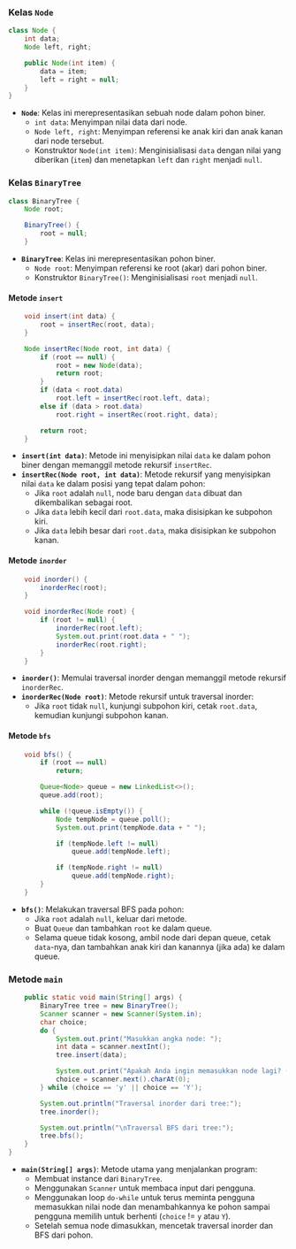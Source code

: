 ### Kelas `Node`
```java
class Node {
    int data;
    Node left, right;

    public Node(int item) {
        data = item;
        left = right = null;
    }
}
```
- **`Node`**: Kelas ini merepresentasikan sebuah node dalam pohon biner.
  - `int data`: Menyimpan nilai data dari node.
  - `Node left, right`: Menyimpan referensi ke anak kiri dan anak kanan dari node tersebut.
  - Konstruktor `Node(int item)`: Menginisialisasi `data` dengan nilai yang diberikan (`item`) dan menetapkan `left` dan `right` menjadi `null`.

### Kelas `BinaryTree`
```java
class BinaryTree {
    Node root;

    BinaryTree() {
        root = null;
    }
```
- **`BinaryTree`**: Kelas ini merepresentasikan pohon biner.
  - `Node root`: Menyimpan referensi ke root (akar) dari pohon biner.
  - Konstruktor `BinaryTree()`: Menginisialisasi `root` menjadi `null`.

#### Metode `insert`
```java
    void insert(int data) {
        root = insertRec(root, data);
    }

    Node insertRec(Node root, int data) {
        if (root == null) {
            root = new Node(data);
            return root;
        }
        if (data < root.data)
            root.left = insertRec(root.left, data);
        else if (data > root.data)
            root.right = insertRec(root.right, data);

        return root;
    }
```
- **`insert(int data)`**: Metode ini menyisipkan nilai `data` ke dalam pohon biner dengan memanggil metode rekursif `insertRec`.
- **`insertRec(Node root, int data)`**: Metode rekursif yang menyisipkan nilai `data` ke dalam posisi yang tepat dalam pohon:
  - Jika `root` adalah `null`, node baru dengan `data` dibuat dan dikembalikan sebagai root.
  - Jika `data` lebih kecil dari `root.data`, maka disisipkan ke subpohon kiri.
  - Jika `data` lebih besar dari `root.data`, maka disisipkan ke subpohon kanan.

#### Metode `inorder`
```java
    void inorder() {
        inorderRec(root);
    }

    void inorderRec(Node root) {
        if (root != null) {
            inorderRec(root.left);
            System.out.print(root.data + " ");
            inorderRec(root.right);
        }
    }
```
- **`inorder()`**: Memulai traversal inorder dengan memanggil metode rekursif `inorderRec`.
- **`inorderRec(Node root)`**: Metode rekursif untuk traversal inorder:
  - Jika `root` tidak `null`, kunjungi subpohon kiri, cetak `root.data`, kemudian kunjungi subpohon kanan.

#### Metode `bfs`
```java
    void bfs() {
        if (root == null)
            return;

        Queue<Node> queue = new LinkedList<>();
        queue.add(root);

        while (!queue.isEmpty()) {
            Node tempNode = queue.poll();
            System.out.print(tempNode.data + " ");

            if (tempNode.left != null)
                queue.add(tempNode.left);

            if (tempNode.right != null)
                queue.add(tempNode.right);
        }
    }
```
- **`bfs()`**: Melakukan traversal BFS pada pohon:
  - Jika `root` adalah `null`, keluar dari metode.
  - Buat `Queue` dan tambahkan `root` ke dalam queue.
  - Selama queue tidak kosong, ambil node dari depan queue, cetak `data`-nya, dan tambahkan anak kiri dan kanannya (jika ada) ke dalam queue.

### Metode `main`
```java
    public static void main(String[] args) {
        BinaryTree tree = new BinaryTree();
        Scanner scanner = new Scanner(System.in);
        char choice;
        do {
            System.out.print("Masukkan angka node: ");
            int data = scanner.nextInt();
            tree.insert(data);

            System.out.print("Apakah Anda ingin memasukkan node lagi? (y/n): ");
            choice = scanner.next().charAt(0);
        } while (choice == 'y' || choice == 'Y');

        System.out.println("Traversal inorder dari tree:");
        tree.inorder();

        System.out.println("\nTraversal BFS dari tree:");
        tree.bfs();
    }
}
```
- **`main(String[] args)`**: Metode utama yang menjalankan program:
  - Membuat instance dari `BinaryTree`.
  - Menggunakan `Scanner` untuk membaca input dari pengguna.
  - Menggunakan loop `do-while` untuk terus meminta pengguna memasukkan nilai node dan menambahkannya ke pohon sampai pengguna memilih untuk berhenti (`choice` != `y` atau `Y`).
  - Setelah semua node dimasukkan, mencetak traversal inorder dan BFS dari pohon.
